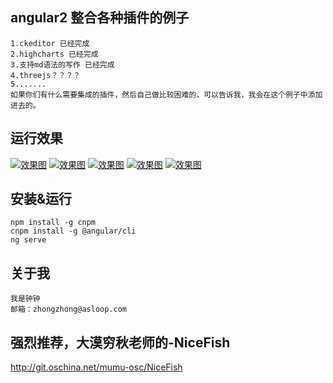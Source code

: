 ## angular2 整合各种插件的例子
    1.ckeditor 已经完成
    2.highcharts 已经完成
    3.支持md语法的写作 已经完成
    4.threejs？？？？
    5.......
    如果你们有什么需要集成的插件，然后自己做比较困难的，可以告诉我，我会在这个例子中添加进去的。

## 运行效果
[![效果图](https://raw.githubusercontent.com/zhongzhong0505/ng2-demo/master/images/1.jpg "效果图")](https://raw.githubusercontent.com/zhongzhong0505/ng2-demo/master/images/1.jpg "效果图")
[![效果图](https://raw.githubusercontent.com/zhongzhong0505/ng2-demo/master/images/2.jpg "效果图")](https://raw.githubusercontent.com/zhongzhong0505/ng2-demo/master/images/2.jpg "效果图")
[![效果图](https://raw.githubusercontent.com/zhongzhong0505/ng2-demo/master/images/3.jpg "效果图")](https://raw.githubusercontent.com/zhongzhong0505/ng2-demo/master/images/3.jpg "效果图")
[![效果图](https://raw.githubusercontent.com/zhongzhong0505/ng2-demo/master/images/3.jpg "效果图")](https://raw.githubusercontent.com/zhongzhong0505/ng2-demo/master/images/5.jpg "效果图")
[![效果图](https://raw.githubusercontent.com/zhongzhong0505/ng2-demo/master/images/3.jpg "效果图")](https://raw.githubusercontent.com/zhongzhong0505/ng2-demo/master/images/6.jpg "效果图")


## 安装&运行
    npm install -g cnpm
    cnpm install -g @angular/cli
    ng serve

## 关于我
    我是钟钟 
    邮箱：zhongzhong@asloop.com

## 强烈推荐，大漠穷秋老师的-NiceFish
http://git.oschina.net/mumu-osc/NiceFish

    

